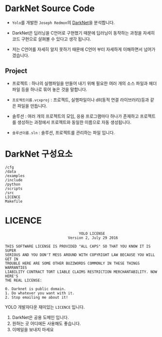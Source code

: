 # DarkNet Source Code

- `Yolo`를 개발한 `Joseph Redmon`의 [DarkNet](https://github.com/pjreddie/darknet)을 분석합니다.

- DarkNet은 딥러닝을 C언어로 구현했기 때문에 딥러닝이 동작하는 과정을 자세히 코드 구현으로 살펴볼 수 있다고 생각 됩니다.

- 저는 C언어를 자세히 알지 못하기 때문에 C언어 부터 자세하게 이해하면서 넘어가겠습니다.

## Project

- 프로젝트 : 하나의 실행파일을 만들어 내기 위해 필요한 여러 개의 소스 파일과 헤더 파일 등을 하나로 묶어 놓은 것을 말합니다.
- `프로젝트이름.vcxproj` : 프로젝트, 실행파일이나 dll(동적 연결 라이브러리)등과 같은 파일을 만듭니다.

- 솔루션 : 여러 개의 프로젝트의 모임, 응용 프로그램마다 하나가 존재하고 프로젝트를 생성하는 과정에서 프로젝트와 동일한 이름으로 자동 생성됩니다.
- `솔루션이름.sln` : 솔루션, 프로젝트를 관리하는 파일 입니다.

# DarkNet 구성요소

```shell
/cfg
/data
/examples
/include
/python
/scripts
/src
LICENCE
Makefile
```

# LICENCE

```
                                  YOLO LICENSE
                             Version 2, July 29 2016

THIS SOFTWARE LICENSE IS PROVIDED "ALL CAPS" SO THAT YOU KNOW IT IS SUPER
SERIOUS AND YOU DON'T MESS AROUND WITH COPYRIGHT LAW BECAUSE YOU WILL GET IN
TROUBLE HERE ARE SOME OTHER BUZZWORDS COMMONLY IN THESE THINGS WARRANTIES
LIABILITY CONTRACT TORT LIABLE CLAIMS RESTRICTION MERCHANTABILITY. NOW HERE'S
THE REAL LICENSE:

0. Darknet is public domain.
1. Do whatever you want with it.
2. Stop emailing me about it!
```

YOLO 개발자다운 재미있는 `LICENCE` 입니다.

1. DarkNet은 공용 도메인 입니다.
2. 원하는 곳 어디에든 사용해도 좋습니다.
3. 이메일을 보내지 마세요

